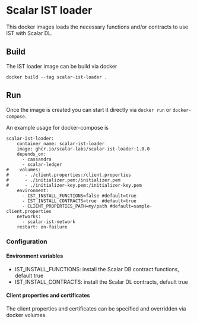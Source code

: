 # Scalar IST loader

This docker images loads the necessary functions and/or contracts to use IST with Scalar DL.

## Build

The IST loader image can be build via docker
``` 
docker build --tag scalar-ist-loader .
```

## Run

Once the image is created you can start it directly via `docker run` or `docker-compose`.

An example usage for docker-compose is
```
scalar-ist-loader:
    container_name: scalar-ist-loader
    image: ghcr.io/scalar-labs/scalar-ist-loader:1.0.0
    depends_on:
      - cassandra
      - scalar-ledger
#    volumes:
#      - ./client.properties:/client.properties
#      - ./initializer.pem:/initializer.pem
#      - ./initializer-key.pem:/initializer-key.pem
    environment:
      - IST_INSTALL_FUNCTIONS=false #default=true
      - IST_INSTALL_CONTRACTS=true  #default=true
      - CLIENT_PROPERTIES_PATH=my/path #default=sample-client.properties
    networks:
      - scalar-ist-network
    restart: on-failure
```

### Configuration

#### Environment variables

- IST_INSTALL_FUNCTIONS: install the Scalar DB contract functions, default true
- IST_INSTALL_CONTRACTS: install the Scalar DL contracts, default true

#### Client properties and certificates

The client properties and certificates can be specified and overridden via docker volumes.


